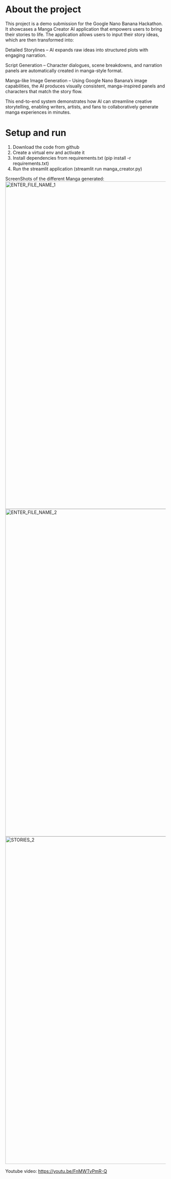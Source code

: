 # About the project
This project is a demo submission for the Google Nano Banana Hackathon. It showcases a Manga Creator AI application that empowers users to bring their stories to life. The application allows users to input their story ideas, which are then transformed into:

Detailed Storylines – AI expands raw ideas into structured plots with engaging narration.

Script Generation – Character dialogues, scene breakdowns, and narration panels are automatically created in manga-style format.

Manga-like Image Generation – Using Google Nano Banana’s image capabilities, the AI produces visually consistent, manga-inspired panels and characters that match the story flow.

This end-to-end system demonstrates how AI can streamline creative storytelling, enabling writers, artists, and fans to collaboratively generate manga experiences in minutes.

# Setup and run
1. Download the code from github
2. Create a virtual env and activate it 
3. Install dependencies from requirements.txt (pip install -r requirements.txt)
4. Run the streamlit application (streamlit run manga_creator.py)

ScreenShots of the different Manga generated:
<img width="1024" height="1024" alt="ENTER_FILE_NAME_1" src="https://github.com/user-attachments/assets/b7aa8edb-52dc-4dbd-bd93-0c0a6bdb00bb" />
<img width="1024" height="1024" alt="ENTER_FILE_NAME_2" src="https://github.com/user-attachments/assets/a63ae05c-3846-4287-a754-23543c7d3158" />
<img width="1024" height="1024" alt="STORIES_2" src="https://github.com/user-attachments/assets/8ad5c3e8-ca7b-4592-92d8-9262c5025c02" />

Youtube video:
https://youtu.be/FnMWTvPmR-Q
